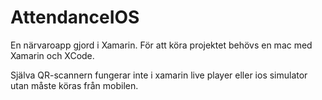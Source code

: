# AttendanceIOS
En närvaroapp gjord i Xamarin. För att köra projektet behövs en mac med Xamarin och XCode. 

Själva QR-scannern fungerar inte i xamarin live player eller ios simulator utan måste köras från mobilen.
